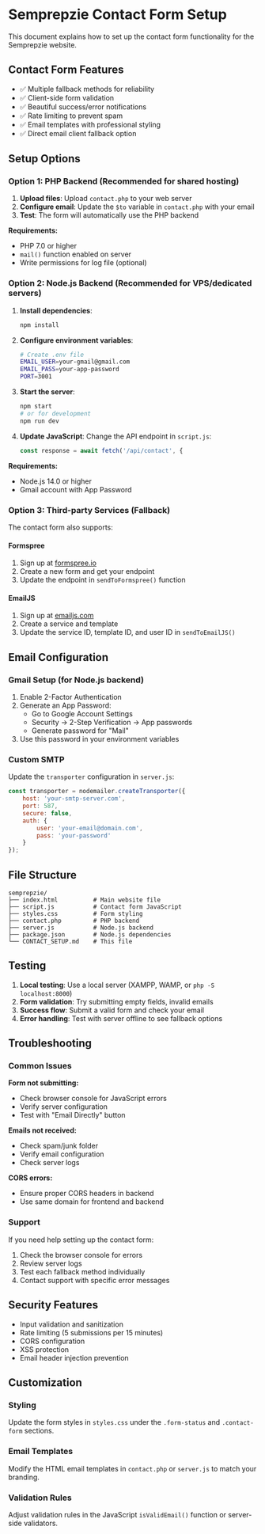 # Semprepzie Contact Form Setup

This document explains how to set up the contact form functionality for the Semprepzie website.

## Contact Form Features

- ✅ Multiple fallback methods for reliability
- ✅ Client-side form validation
- ✅ Beautiful success/error notifications
- ✅ Rate limiting to prevent spam
- ✅ Email templates with professional styling
- ✅ Direct email client fallback option

## Setup Options

### Option 1: PHP Backend (Recommended for shared hosting)

1. **Upload files**: Upload `contact.php` to your web server
2. **Configure email**: Update the `$to` variable in `contact.php` with your email
3. **Test**: The form will automatically use the PHP backend

**Requirements:**
- PHP 7.0 or higher
- `mail()` function enabled on server
- Write permissions for log file (optional)

### Option 2: Node.js Backend (Recommended for VPS/dedicated servers)

1. **Install dependencies**:
   ```bash
   npm install
   ```

2. **Configure environment variables**:
   ```bash
   # Create .env file
   EMAIL_USER=your-gmail@gmail.com
   EMAIL_PASS=your-app-password
   PORT=3001
   ```

3. **Start the server**:
   ```bash
   npm start
   # or for development
   npm run dev
   ```

4. **Update JavaScript**: Change the API endpoint in `script.js`:
   ```javascript
   const response = await fetch('/api/contact', {
   ```

**Requirements:**
- Node.js 14.0 or higher
- Gmail account with App Password

### Option 3: Third-party Services (Fallback)

The contact form also supports:

#### Formspree
1. Sign up at [formspree.io](https://formspree.io)
2. Create a new form and get your endpoint
3. Update the endpoint in `sendToFormspree()` function

#### EmailJS
1. Sign up at [emailjs.com](https://www.emailjs.com/)
2. Create a service and template
3. Update the service ID, template ID, and user ID in `sendToEmailJS()`

## Email Configuration

### Gmail Setup (for Node.js backend)
1. Enable 2-Factor Authentication
2. Generate an App Password:
   - Go to Google Account Settings
   - Security → 2-Step Verification → App passwords
   - Generate password for "Mail"
3. Use this password in your environment variables

### Custom SMTP
Update the `transporter` configuration in `server.js`:
```javascript
const transporter = nodemailer.createTransporter({
    host: 'your-smtp-server.com',
    port: 587,
    secure: false,
    auth: {
        user: 'your-email@domain.com',
        pass: 'your-password'
    }
});
```

## File Structure

```
semprepzie/
├── index.html          # Main website file
├── script.js           # Contact form JavaScript
├── styles.css          # Form styling
├── contact.php         # PHP backend
├── server.js           # Node.js backend
├── package.json        # Node.js dependencies
└── CONTACT_SETUP.md    # This file
```

## Testing

1. **Local testing**: Use a local server (XAMPP, WAMP, or `php -S localhost:8000`)
2. **Form validation**: Try submitting empty fields, invalid emails
3. **Success flow**: Submit a valid form and check your email
4. **Error handling**: Test with server offline to see fallback options

## Troubleshooting

### Common Issues

**Form not submitting:**
- Check browser console for JavaScript errors
- Verify server configuration
- Test with "Email Directly" button

**Emails not received:**
- Check spam/junk folder
- Verify email configuration
- Check server logs

**CORS errors:**
- Ensure proper CORS headers in backend
- Use same domain for frontend and backend

### Support

If you need help setting up the contact form:
1. Check the browser console for errors
2. Review server logs
3. Test each fallback method individually
4. Contact support with specific error messages

## Security Features

- Input validation and sanitization
- Rate limiting (5 submissions per 15 minutes)
- CORS configuration
- XSS protection
- Email header injection prevention

## Customization

### Styling
Update the form styles in `styles.css` under the `.form-status` and `.contact-form` sections.

### Email Templates
Modify the HTML email templates in `contact.php` or `server.js` to match your branding.

### Validation Rules
Adjust validation rules in the JavaScript `isValidEmail()` function or server-side validators.
